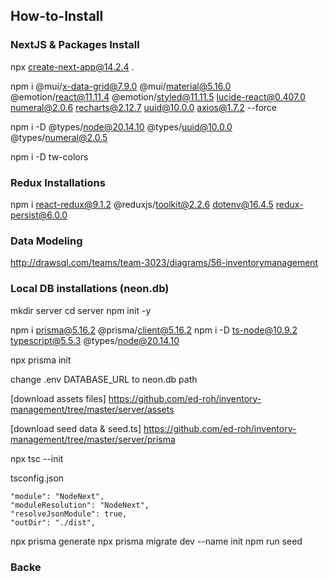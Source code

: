 ## How-to-Install

### NextJS & Packages Install
npx create-next-app@14.2.4 .

npm i @mui/x-data-grid@7.9.0 @mui/material@5.16.0 @emotion/react@11.11.4 @emotion/styled@11.11.5 lucide-react@0.407.0 numeral@2.0.6 recharts@2.12.7 uuid@10.0.0 axios@1.7.2 --force

npm i -D @types/node@20.14.10 @types/uuid@10.0.0 @types/numeral@2.0.5

npm i -D tw-colors

### Redux Installations

npm i react-redux@9.1.2 @reduxjs/toolkit@2.2.6 dotenv@16.4.5 redux-persist@6.0.0

### Data Modeling

http://drawsql.com/teams/team-3023/diagrams/56-inventorymanagement

### Local DB installations (neon.db)

mkdir server
cd server
npm init -y

npm i prisma@5.16.2 @prisma/client@5.16.2
npm i -D ts-node@10.9.2 typescript@5.5.3 @types/node@20.14.10

npx prisma init

change .env DATABASE_URL to neon.db path

[download assets files]
https://github.com/ed-roh/inventory-management/tree/master/server/assets

[download seed data & seed.ts]
https://github.com/ed-roh/inventory-management/tree/master/server/prisma

npx tsc --init

tsconfig.json
```
"module": "NodeNext",
"moduleResolution": "NodeNext",
"resolveJsonModule": true,
"outDir": "./dist",
```

npx prisma generate
npx prisma migrate dev --name init
npm run seed

### Backe